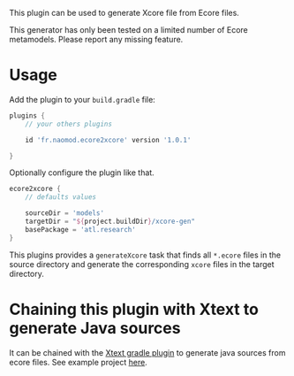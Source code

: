 This plugin can be used to generate Xcore file from Ecore files.

This generator has only been tested on a limited number of Ecore metamodels. Please report any missing feature.

# Usage

Add the plugin to your `build.gradle` file:

```gradle
plugins {
    // your others plugins

    id 'fr.naomod.ecore2xcore' version '1.0.1'

}
```

Optionally configure the plugin like that.

```gradle
ecore2xcore {
    // defaults values

    sourceDir = 'models'
    targetDir = "${project.buildDir}/xcore-gen"
    basePackage = 'atl.research'
}
```

This plugins provides a `generateXcore` task that finds all `*.ecore` files in the source directory and generate the corresponding `xcore` files in the target directory.


# Chaining this plugin with Xtext to generate Java sources

It can be chained with the [Xtext gradle plugin](https://github.com/xtext/xtext-gradle-plugin) to generate java sources from ecore files.
See example project [here](https://github.com/ATL-Research/benchmarks/tree/main/runners/Class2Relational/atol/metamodels).
